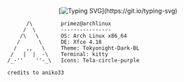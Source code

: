 <div align="center">
 
[![Typing SVG](https://readme-typing-svg.demolab.com?font=JetBrains+Mono&size=30&duration=4000&pause=200&color=A214FF&center=true&random=false&width=435&lines=This+is+Pl4sma;Busy+with+red+training;Learning+metasploit;)](https://git.io/typing-svg)

</div>

```
      /\         primez@archlinux 
     /  \        ---------------- 
    /\   \       OS: Arch Linux x86_64 
   /      \      DE: Xfce 4.18 
  /   ,,   \     Theme: Tokyonight-Dark-BL
 /   |  |  -\    Terminal: kitty
/_-''    ''-_\   Icons: Tela-circle-purple 
```
```
credits to aniko33
```
